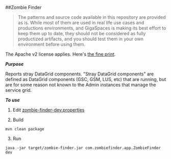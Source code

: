##Zombie Finder

> The patterns and source code available in this repository are provided as is. While most of them are used in real life use cases and productions environments, and GigaSpaces is making its best effort to keep them up to date, they should not be considered as fully productized artifacts, and you should test them in your own environment before using them.

The Apache v2 license applies. Here's [the fine print](../license.txt).

***Purpose*** 

Reports stray DataGrid components. "Stray DataGrid components" are defined as DataGrid components (GSC, GSM, LUS, etc) that are running, but are for some reason not known to the Admin instances that manage the service grid.

***To use*** 

1. Edit [zombie-finder-dev.properties](./src/main/resources/zombie-finder-dev.properties)

2. Build

```
mvn clean package
```

3. Run

```
java -jar target/zombie-finder.jar com.zombiefinder.app.ZombieFinder dev
```